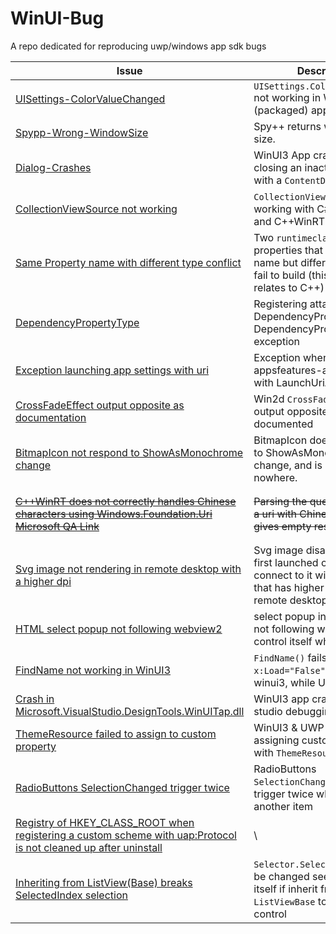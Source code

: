 # WinUI-Bug
A repo dedicated for reproducing uwp/windows app sdk bugs

|Issue|Description|Last checked|Fixed?
|---|---|---|---|
|[UISettings-ColorValueChanged](https://github.com/microsoft/WindowsAppSDK/issues/4006)|`UISettings.ColorValueChanged` not working in WinUI3 (packaged) apps.|WASDK 1.5| :x:
|[Spypp-Wrong-WindowSize](https://developercommunity.visualstudio.com/t/spy-gives-wrong-window-size/10537664?scope=follow)|Spy++ returns wrong window size. | / | :x:
|[Dialog-Crashes](https://github.com/microsoft/microsoft-ui-xaml/issues/8913)|WinUI3 App crash when closing an inactive window with a `ContentDialog` opened| 1.6.240531000-experimental1| :white_check_mark:
|[CollectionViewSource not working](https://github.com/microsoft/microsoft-ui-xaml/issues/6619)|`CollectionViewSource` not working with C# public fields and C++WinRT| UWP & WASDK 1.5 | C++ :white_check_mark: C# :x:
|[Same Property name with different type conflict](https://github.com/microsoft/microsoft-ui-xaml/issues/9419)|Two `runtimeclass` with properties that has the same name but different type will fail to build (this issue only relates to C++) | UWP & WASDK 1.5.2 | UWP :x: WinUI3 :white_check_mark:
|[DependencyPropertyType](https://github.com/microsoft/microsoft-ui-xaml/issues/9313)|Registering attached DependencyProperty of type DependencyProperty throws exception|WASDK 1.5.2|:x:
|[Exception launching app settings with uri](https://github.com/microsoft/WindowsAppSDK/issues/4460)|Exception when launching appsfeatures-app settings uri with LaunchUriAsync|WASDK 1.5.2|:x:
|[CrossFadeEffect output opposite as documentation](https://github.com/microsoft/Win2D/issues/956)|Win2d `CrossFadeEffect` output opposite effect as documented|Win2D.WinUI 1.2.0|:x:
|[BitmapIcon not respond to ShowAsMonochrome change](https://github.com/microsoft/microsoft-ui-xaml/issues/9792)|BitmapIcon does not respond to ShowAsMonochrome change, and is documented nowhere.|1.6.240701003-exp2|:x:
|~~[C++WinRT does not correctly handles Chinese characters using Windows.Foundation.Uri](https://github.com/microsoft/cppwinrt/issues/1424) [Microsoft QA Link](https://learn.microsoft.com/en-us/answers/questions/1804759/c-winrt-does-not-correctly-handles-chinese-charact)~~|~~Parsing the query string from a uri with Chinese character gives empty result~~|~~cppwinrt 2.0.240405.15~~| My fault, read [uri doc](https://learn.microsoft.com/en-us/uwp/api/windows.foundation.uri?view=winrt-26100#remarks）
|[Svg image not rendering in remote desktop with a higher dpi](https://github.com/microsoft/microsoft-ui-xaml/issues/9799)|Svg image disappear when first launched on a PC, then connect to it with another PC that has higher DPI using remote desktop|WASDK 1.5.2|:x:
|[HTML select popup not following webview2](https://github.com/microsoft/microsoft-ui-xaml/issues/9569)|select popup in a web page is not following webview2 control itself when scrolled.|Windows App SDK 1.5.2: 1.5.240404000|:x: They closed as internally tracked. So I have to track it myself.
|[FindName not working in WinUI3](https://github.com/microsoft/microsoft-ui-xaml/issues/9842)|`FindName()` fails to load a `x:Load="False"` element in winui3, while UWP does|WASDK 1.5.2|:x:
|[Crash in Microsoft.VisualStudio.DesignTools.WinUITap.dll](https://github.com/microsoft/microsoft-ui-xaml/issues/9884)|WinUI3 app crash in visual studio debugging|WASDK 1.5.2|:x:
|[ThemeResource failed to assign to custom property](https://github.com/microsoft/microsoft-ui-xaml/issues/9895)|WinUI3 & UWP app crash in assigning custom property with `ThemeResource`|WASDK 1.6 preview| UWP :x:  WinUI3 :x:
|[RadioButtons SelectionChanged trigger twice](https://github.com/microsoft/microsoft-ui-xaml/issues/9917)|RadioButtons `SelectionChanged` event trigger twice when selecting another item|Winui2 2.8.6 & WinUI3 1.5.2| UWP-WinUI2 :x: WinUI3 :x:
|[Registry of HKEY_CLASS_ROOT when registering a custom scheme with uap:Protocol is not cleaned up after uninstall](https://github.com/microsoft/WindowsAppSDK/issues/4739)| \ | WASDK 1.6 | :x:
|[Inheriting from ListView(Base) breaks SelectedIndex selection](https://github.com/microsoft/microsoft-ui-xaml/issues/8257)| `Selector.SelectedIndex` will be changed seemingly by itself if inherit from `ListViewBase` to create a new control | WASDK 1.6 | :x: